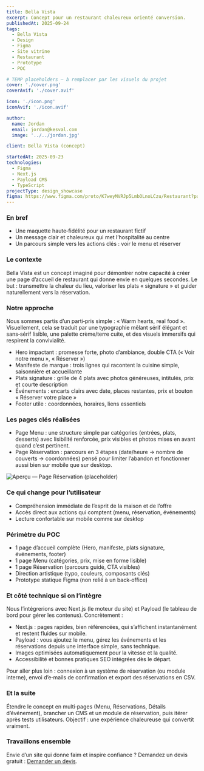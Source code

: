 ```yaml
---
title: Bella Vista
excerpt: Concept pour un restaurant chaleureux orienté conversion.
publishedAt: 2025-09-24
tags:
  - Bella Vista
  - Design
  - Figma
  - Site vitrine
  - Restaurant
  - Prototype
  - POC

# TEMP placeholders — à remplacer par les visuels du projet
cover: './cover.png'
coverAvif: './cover.avif'

icon: './icon.png'
iconAvif: './icon.avif'

author:
  name: Jordan
  email: jordan@kesval.com
  image: '../../jordan.jpg'

client: Bella Vista (concept)

startedAt: 2025-09-23
technologies:
  - Figma
  - Next.js
  - Payload CMS
  - TypeScript
projectType: design_showcase
figma: https://www.figma.com/proto/K7weyMVRJp5LmbOLnoLCzu/Restaurant?page-id=2%3A7&node-id=45-2&viewport=134%2C276%2C0.32&t=Smp49FfONqt1qHRM-1&scaling=min-zoom&content-scaling=fixed&starting-point-node-id=45%3A2
---
```


### En bref

- Une maquette haute‑fidélité pour un restaurant fictif
- Un message clair et chaleureux qui met l’hospitalité au centre
- Un parcours simple vers les actions clés : voir le menu et réserver

### Le contexte

Bella Vista est un concept imaginé pour démontrer notre capacité à créer une page d’accueil de restaurant qui donne envie en quelques secondes. Le but : transmettre la chaleur du lieu, valoriser les plats « signature » et guider naturellement vers la réservation.

### Notre approche

Nous sommes partis d’un parti‑pris simple : « Warm hearts, real food ». Visuellement, cela se traduit par une typographie mêlant sérif élégant et sans‑sérif lisible, une palette crème/terre cuite, et des visuels immersifs qui respirent la convivialité.

- Hero impactant : promesse forte, photo d’ambiance, double CTA (« Voir notre menu », « Réserver »)
- Manifeste de marque : trois lignes qui racontent la cuisine simple, saisonnière et accueillante
- Plats signature : grille de 4 plats avec photos généreuses, intitulés, prix et courte description
- Événements : encarts clairs avec date, places restantes, prix et bouton « Réserver votre place »
- Footer utile : coordonnées, horaires, liens essentiels

### Les pages clés réalisées

- Page Menu : une structure simple par catégories (entrées, plats, desserts) avec lisibilité renforcée, prix visibles et photos mises en avant quand c’est pertinent.
- Page Réservation : parcours en 3 étapes (date/heure → nombre de couverts → coordonnées) pensé pour limiter l’abandon et fonctionner aussi bien sur mobile que sur desktop.

![Aperçu — Page Réservation (placeholder)](/og-image.png)

### Ce qui change pour l’utilisateur

- Compréhension immédiate de l’esprit de la maison et de l’offre
- Accès direct aux actions qui comptent (menu, réservation, événements)
- Lecture confortable sur mobile comme sur desktop

### Périmètre du POC

- 1 page d’accueil complète (Hero, manifeste, plats signature, événements, footer)
- 1 page Menu (catégories, prix, mise en forme lisible)
- 1 page Réservation (parcours guidé, CTA visibles)
- Direction artistique (typo, couleurs, composants clés)
- Prototype statique Figma (non relié à un back‑office)

### Et côté technique si on l’intègre

Nous l’intégrerions avec Next.js (le moteur du site) et Payload (le tableau de bord pour gérer les contenus). Concrètement :

- Next.js : pages rapides, bien référencées, qui s’affichent instantanément et restent fluides sur mobile.
- Payload : vous ajoutez le menu, gérez les événements et les réservations depuis une interface simple, sans technique.
- Images optimisées automatiquement pour la vitesse et la qualité.
- Accessibilité et bonnes pratiques SEO intégrées dès le départ.

Pour aller plus loin : connexion à un système de réservation (ou module interne), envoi d’e‑mails de confirmation et export des réservations en CSV.

### Et la suite

Étendre le concept en multi‑pages (Menu, Réservations, Détails d’événement), brancher un CMS et un module de réservation, puis itérer après tests utilisateurs. Objectif : une expérience chaleureuse qui convertit vraiment.

### Travaillons ensemble

Envie d’un site qui donne faim et inspire confiance ? Demandez un devis gratuit : [Demander un devis](/contact).
